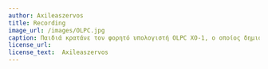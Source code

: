 ```yaml
---
author: Axileaszervos
title: Recording
image_url: /images/OLPC.jpg
caption: Παιδιά κρατάνε τον φορητό υπολογιστή OLPC XO-1, ο οποίος δημιουργήθηκε απο το πρόγραμμα OLPC. Είναι μικρός και φτηνός και μέσω ενός touchpad μπορεί ο χρήστης του, να γράφει πάνω σε αυτό με μολύβι ή και να ζωγραφίζει. Αποτελεί ένα μικρό ηλεκτρονικό βιβλίο και τετράδιο μαζί.
license_url:
license_text:  Axileaszervos
---
```

